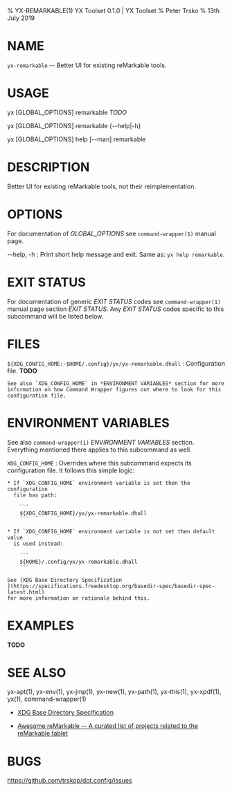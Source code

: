 % YX-REMARKABLE(1) YX Toolset 0.1.0 | YX Toolset
% Peter Trsko
% 13th July 2019


# NAME

`yx-remarkable` -- Better UI for existing reMarkable tools.


# USAGE

yx \[GLOBAL\_OPTIONS] remarkable *TODO*

yx \[GLOBAL\_OPTIONS] remarkable {\--help|-h}

yx \[GLOBAL\_OPTIONS] help [\--man] remarkable


# DESCRIPTION

Better UI for existing reMarkable tools, not their reimplementation.


# OPTIONS

For documentation of *GLOBAL_OPTIONS* see `command-wrapper(1)` manual page.

\--help, -h
:   Print short help message and exit.  Same as: `yx help remarkable`.


# EXIT STATUS

For documentation of generic *EXIT STATUS* codes see `command-wrapper(1)`
manual page section *EXIT STATUS*.  Any *EXIT STATUS* codes specific to this
subcommand will be listed below.


# FILES

`${XDG_CONFIG_HOME:-$HOME/.config}/yx/yx-remarkable.dhall`
:   Configuration file.  **TODO**

    See also `XDG_CONFIG_HOME` in *ENVIRONMENT VARIABLES* section for more
    information on how Command Wrapper figures out where to look for this
    configuration file.


# ENVIRONMENT VARIABLES

See also `command-wrapper(1)` *ENVIRONMENT VARIABLES* section.  Everything
mentioned there applies to this subcommand as well.

`XDG_CONFIG_HOME`
:   Overrides where this subcommand expects its configuration file.  It follows
    this simple logic:

    * If `XDG_CONFIG_HOME` environment variable is set then the configuration
      file has path:

        ```
        ${XDG_CONFIG_HOME}/yx/yx-remarkable.dhall
        ```

    * If `XDG_CONFIG_HOME` environment variable is not set then default value
      is used instead:

        ```
        ${HOME}/.config/yx/yx-remarkable.dhall
        ```

    See [XDG Base Directory Specification
    ](https://specifications.freedesktop.org/basedir-spec/basedir-spec-latest.html)
    for more information on rationale behind this.


# EXAMPLES

**TODO**


# SEE ALSO

yx-apt(1), yx-env(1), yx-jmp(1), yx-new(1), yx-path(1), yx-this(1), yx-xpdf(1),
yx(1), command-wrapper(1)

* [XDG Base Directory Specification
  ](https://specifications.freedesktop.org/basedir-spec/basedir-spec-latest.html)

* [Awesome reMarkable -- A curated list of projects related to the reMarkable
  tablet](https://github.com/reHackable/awesome-reMarkable)


# BUGS

<https://github.com/trskop/dot.config/issues>
